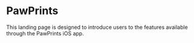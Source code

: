 # PawPrints

This landing page is designed to introduce users to the features available through the PawPrints iOS app. 
